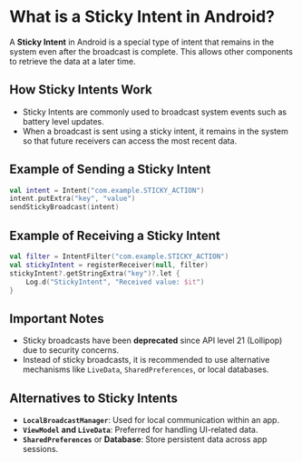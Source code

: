 # What is a Sticky Intent in Android?

A **Sticky Intent** in Android is a special type of intent that remains in the system even after the broadcast is complete. This allows other components to retrieve the data at a later time.

## How Sticky Intents Work
- Sticky Intents are commonly used to broadcast system events such as battery level updates.
- When a broadcast is sent using a sticky intent, it remains in the system so that future receivers can access the most recent data.

## Example of Sending a Sticky Intent
```kotlin
val intent = Intent("com.example.STICKY_ACTION")
intent.putExtra("key", "value")
sendStickyBroadcast(intent)
```

## Example of Receiving a Sticky Intent
```kotlin
val filter = IntentFilter("com.example.STICKY_ACTION")
val stickyIntent = registerReceiver(null, filter)
stickyIntent?.getStringExtra("key")?.let {
    Log.d("StickyIntent", "Received value: $it")
}
```

## Important Notes
- Sticky broadcasts have been **deprecated** since API level 21 (Lollipop) due to security concerns.
- Instead of sticky broadcasts, it is recommended to use alternative mechanisms like `LiveData`, `SharedPreferences`, or local databases.

## Alternatives to Sticky Intents
- **`LocalBroadcastManager`**: Used for local communication within an app.
- **`ViewModel` and `LiveData`**: Preferred for handling UI-related data.
- **`SharedPreferences`** or **Database**: Store persistent data across app sessions.

